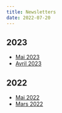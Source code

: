 ```yaml
---
title: Newsletters
date: 2022-07-20
---
```


## 2023
- [Mai 2023](05-2023/newsletter_mai_2023.html)
- [Avril 2023](04-2023/newsletter_avril_2023.html)

## 2022
- [Mai 2022](05-2022/newsletter-gdr-mai-2022.html)
- [Mars 2022](03-2022/newsletter_mars_2022.html)